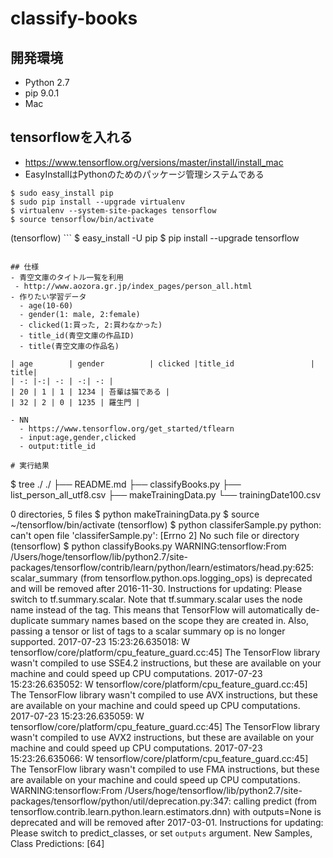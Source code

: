 # classify-books

## 開発環境
- Python 2.7
- pip 9.0.1
- Mac

## tensorflowを入れる
- https://www.tensorflow.org/versions/master/install/install_mac
- EasyInstallはPythonのためのパッケージ管理システムである

```
$ sudo easy_install pip
$ sudo pip install --upgrade virtualenv
$ virtualenv --system-site-packages tensorflow
$ source tensorflow/bin/activate
```

(tensorflow) ```
$ easy_install -U pip
$ pip install --upgrade tensorflow

```

## 仕様
- 青空文庫のタイトル一覧を利用
 - http://www.aozora.gr.jp/index_pages/person_all.html
- 作りたい学習データ
  - age(10-60)
  - gender(1: male, 2:female)
  - clicked(1:買った, 2:買わなかった)
  - title_id(青空文庫の作品ID)
  - title(青空文庫の作品名)

| age        | gender          | clicked |title_id                 | title|
| -: |-:| -: | -:| -: |
| 20 | 1 | 1 | 1234 | 吾輩は猫である |
| 32 | 2 | 0 | 1235 | 羅生門 |

- NN
  - https://www.tensorflow.org/get_started/tflearn
  - input:age,gender,clicked
  - output:title_id

# 実行結果
```
$ tree ./
./
├── README.md
├── classifyBooks.py
├── list_person_all_utf8.csv
├── makeTrainingData.py
└── trainingDate100.csv

0 directories, 5 files
$ python makeTrainingData.py
$  source ~/tensorflow/bin/activate
(tensorflow) $ python classiferSample.py
python: can't open file 'classiferSample.py': [Errno 2] No such file or directory
(tensorflow) $ python classifyBooks.py
WARNING:tensorflow:From /Users/hoge/tensorflow/lib/python2.7/site-packages/tensorflow/contrib/learn/python/learn/estimators/head.py:625: scalar_summary (from tensorflow.python.ops.logging_ops) is deprecated and will be removed after 2016-11-30.
Instructions for updating:
Please switch to tf.summary.scalar. Note that tf.summary.scalar uses the node name instead of the tag. This means that TensorFlow will automatically de-duplicate summary names based on the scope they are created in. Also, passing a tensor or list of tags to a scalar summary op is no longer supported.
2017-07-23 15:23:26.635018: W tensorflow/core/platform/cpu_feature_guard.cc:45] The TensorFlow library wasn't compiled to use SSE4.2 instructions, but these are available on your machine and could speed up CPU computations.
2017-07-23 15:23:26.635052: W tensorflow/core/platform/cpu_feature_guard.cc:45] The TensorFlow library wasn't compiled to use AVX instructions, but these are available on your machine and could speed up CPU computations.
2017-07-23 15:23:26.635059: W tensorflow/core/platform/cpu_feature_guard.cc:45] The TensorFlow library wasn't compiled to use AVX2 instructions, but these are available on your machine and could speed up CPU computations.
2017-07-23 15:23:26.635066: W tensorflow/core/platform/cpu_feature_guard.cc:45] The TensorFlow library wasn't compiled to use FMA instructions, but these are available on your machine and could speed up CPU computations.
WARNING:tensorflow:From /Users/hoge/tensorflow/lib/python2.7/site-packages/tensorflow/python/util/deprecation.py:347: calling predict (from tensorflow.contrib.learn.python.learn.estimators.dnn) with outputs=None is deprecated and will be removed after 2017-03-01.
Instructions for updating:
Please switch to predict_classes, or set `outputs` argument.
New Samples, Class Predictions:    [64]

```